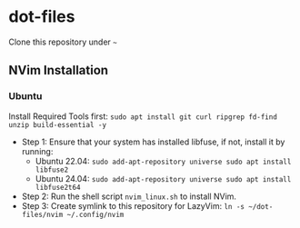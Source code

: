 # dot-files

Clone this repository under `~`

## NVim Installation

### Ubuntu

Install Required Tools first:
`sudo apt install git curl ripgrep fd-find unzip build-essential -y`

- Step 1: Ensure that your system has installed libfuse, if not, install it by running:
  - Ubuntu 22.04:
    `sudo add-apt-repository universe
sudo apt install libfuse2`
  - Ubuntu 24.04:
    `sudo add-apt-repository universe
sudo apt install libfuse2t64`
- Step 2: Run the shell script `nvim_linux.sh` to install NVim.
- Step 3: Create symlink to this repository for LazyVim:
  `ln -s ~/dot-files/nvim ~/.config/nvim`
